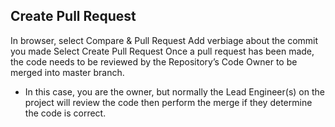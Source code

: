 ## Create Pull Request
In browser, select Compare & Pull Request
Add verbiage about the commit you made
Select Create Pull Request
Once a pull request has been made, the code needs to be reviewed by the Repository’s Code Owner to be merged into master branch. 
  - In this case, you are the owner, but normally the Lead Engineer(s) on the project will review the code then perform the merge if they determine the code is correct. 